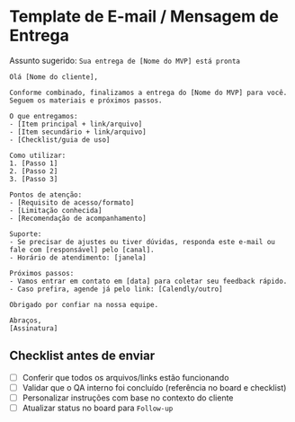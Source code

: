 # Template de E-mail / Mensagem de Entrega

Assunto sugerido: `Sua entrega de [Nome do MVP] está pronta`

```
Olá [Nome do cliente],

Conforme combinado, finalizamos a entrega do [Nome do MVP] para você. Seguem os materiais e próximos passos.

O que entregamos:
- [Item principal + link/arquivo]
- [Item secundário + link/arquivo]
- [Checklist/guia de uso]

Como utilizar:
1. [Passo 1]
2. [Passo 2]
3. [Passo 3]

Pontos de atenção:
- [Requisito de acesso/formato]
- [Limitação conhecida]
- [Recomendação de acompanhamento]

Suporte:
- Se precisar de ajustes ou tiver dúvidas, responda este e-mail ou fale com [responsável] pelo [canal].
- Horário de atendimento: [janela]

Próximos passos:
- Vamos entrar em contato em [data] para coletar seu feedback rápido.
- Caso prefira, agende já pelo link: [Calendly/outro]

Obrigado por confiar na nossa equipe.

Abraços,
[Assinatura]
```

## Checklist antes de enviar

- [ ] Conferir que todos os arquivos/links estão funcionando
- [ ] Validar que o QA interno foi concluído (referência no board e checklist)
- [ ] Personalizar instruções com base no contexto do cliente
- [ ] Atualizar status no board para `Follow-up`
